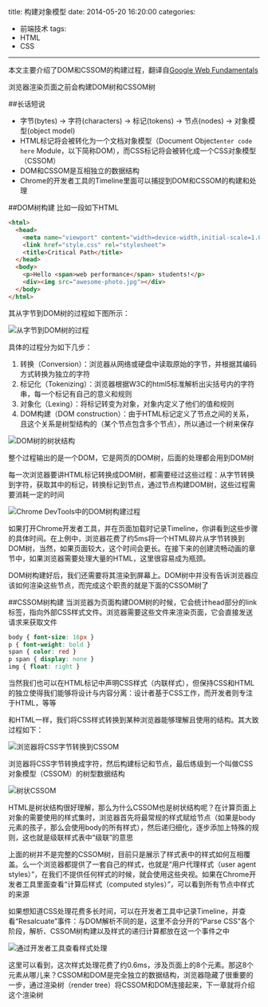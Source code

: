 title: 构建对象模型
date: 2014-05-20 16:20:00
categories:
- 前端技术
tags:
- HTML
- CSS
---

本文主要介绍了DOM和CSSOM的构建过程，翻译自[Google Web Fundamentals](https://developers.google.com/web/fundamentals/documentation/performance/critical-rendering-path/constructing-the-object-model)

浏览器渲染页面之前会构建DOM树和CSSOM树

##长话短说
* 字节(bytes) → 字符(characters) → 标记(tokens) → 节点(nodes) → 对象模型(object model)
* HTML标记将会被转化为一个文档对象模型（Document Object`enter code here` Module，以下简称DOM），而CSS标记将会被转化成一个CSS对象模型（CSSOM）
* DOM和CSSOM是互相独立的数据结构
* Chrome的开发者工具的Timeline里面可以捕捉到DOM和CSSOM的构建和处理

##DOM树构建
比如一段如下HTML
```html
<html>
  <head>
    <meta name="viewport" content="width=device-width,initial-scale=1.0">
    <link href="style.css" rel="stylesheet">
    <title>Critical Path</title>
  </head>
  <body>
    <p>Hello <span>web performance</span> students!</p>
    <div><img src="awesome-photo.jpg"></div>
  </body>
</html>
```

其从字节到DOM树的过程如下图所示：

![从字节到DOM树的过程](http://skyinlayerblog.qiniudn.com/blog/img/2014-5-20/1.png)

具体的过程分为如下几步：
1. 转换（Conversion）：浏览器从网络或硬盘中读取原始的字节，并根据其编码方式转换为独立的字符
2. 标记化（Tokenizing）：浏览器根据W3C的html5标准解析出尖括号内的字符串，每一个标记有自己的意义和规则
3. 对象化（Lexing）：将标记转变为对象，对象内定义了他们的值和规则
4. DOM构建（DOM construction）：由于HTML标记定义了节点之间的关系，且这个关系是树型结构的（某个节点包含多个节点），所以通过一个树来保存

![DOM树的树状结构](http://skyinlayerblog.qiniudn.com/blog/img/2014-5-20/2.png)

整个过程输出的是一个DOM，它是网页的DOM树，后面的处理都会用到DOM树

每一次浏览器要讲HTML标记转换成DOM树，都需要经过这些过程：从字节转换到字符，获取其中的标记，转换标记到节点，通过节点构建DOM树，这些过程需要消耗一定的时间

![Chrome DevTools中的DOM树构建过程](http://skyinlayerblog.qiniudn.com/blog/img/2014-5-20/3.png)

如果打开Chrome开发者工具，并在页面加载时记录Timeline，你讲看到这些步骤的具体时间。在上例中，浏览器花费了约5ms将一个HTML碎片从字节转换到DOM树，当然，如果页面较大，这个时间会更长。在接下来的创建流畅动画的章节中，如果浏览器需要处理大量的HTML，这里很容易成为瓶颈。

DOM树构建好后，我们还需要将其渲染到屏幕上。DOM树中并没有告诉浏览器应该如何渲染这些节点，而完成这个职责的就是下面的CSSOM树了

##CSSOM树构建
当浏览器为页面构建DOM树的时候，它会统计head部分的link标签，指向外部CSS样式文件。浏览器需要这些文件来渲染页面，它会直接发送请求来获取文件

```css
body { font-size: 16px }
p { font-weight: bold }
span { color: red }
p span { display: none }
img { float: right }
```

当然我们也可以在HTML标记中声明CSS样式（内联样式），但保持CSS和HTML的独立使得我们能够将设计与内容分离：设计者基于CSS工作，而开发者则专注于HTML，等等

和HTML一样，我们将CSS样式转换到某种浏览器能够理解且使用的结构。其大致过程如下：

![浏览器将CSS字节转换到CSSOM](http://skyinlayerblog.qiniudn.com/blog/img/2014-5-20/4.png)

浏览器将CSS字节转换成字符，然后构建标记和节点，最后练级到一个叫做CSS对象模型（CSSOM）的树型数据结构

![树状CSSOM](http://skyinlayerblog.qiniudn.com/blog/img/2014-5-20/5.png)

HTML是树状结构很好理解，那么为什么CSSOM也是树状结构呢？在计算页面上对象的需要使用的样式集时，浏览器首先将最常规的样式赋给节点（如果是body元素的孩子，那么会使用body的所有样式），然后递归细化，逐步添加上特殊的规则，这也就是级联样式表中“级联”的意思

上面的树并不是完整的CSSOM树，目前只是展示了样式表中的样式如何互相覆盖。么一个浏览器都提供了一套自己的样式，也就是“用户代理样式（user agent styles）”，在我们不提供任何样式的时候，就会使用这些央视。如果在Chrome开发者工具里面查看“计算后样式（computed styles）”，可以看到所有节点中样式的来源

如果想知道CSS处理花费多长时间，可以在开发者工具中记录Timeline，并查看“Resalcuate”事件：与DOM解析不同的是，这里不会分开的“Parse CSS”各个阶段，解析、CSSOM树构建以及样式的递归计算都放在这一个事件之中

![通过开发者工具查看样式处理](http://skyinlayerblog.qiniudn.com/blog/img/2014-5-20/6.png)

这里可以看到，这次样式处理花费了约0.6ms，涉及页面上的8个元素。那这8个元素从哪儿来？CSSOM和DOM是完全独立的数据结构，浏览器隐藏了很重要的一步，通过渲染树（render tree）将CSSOM和DOM连接起来，下一章就将介绍这个渲染树
